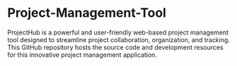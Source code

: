 # Project-Management-Tool
ProjectHub is a powerful and user-friendly web-based project management tool designed to streamline project collaboration, organization, and tracking. This GitHub repository hosts the source code and development resources for this innovative project management application.

